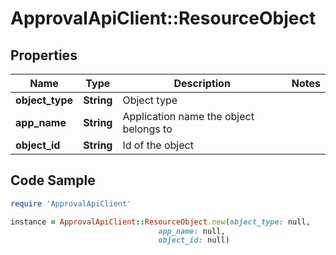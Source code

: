 # ApprovalApiClient::ResourceObject

## Properties

Name | Type | Description | Notes
------------ | ------------- | ------------- | -------------
**object_type** | **String** | Object type | 
**app_name** | **String** | Application name the object belongs to | 
**object_id** | **String** | Id of the object | 

## Code Sample

```ruby
require 'ApprovalApiClient'

instance = ApprovalApiClient::ResourceObject.new(object_type: null,
                                 app_name: null,
                                 object_id: null)
```


